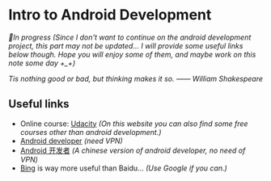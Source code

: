 # Intro to Android Development
*🚧In progress (Since I don't want to continue on the android development project, this part may not be updated... I will provide some useful links below though. Hope you will enjoy some of them, and maybe work on this note some day +_+)*

*Tis nothing good or bad, but thinking makes it so. —— William Shakespeare*

## Useful links
- Online course: [Udacity](https://classroom.udacity.com/courses/ud851https://classroom.udacity.com/courses/ud851) *(On this website you can also find some free courses other than android development.)*
- [Android developer](https://developer.android.com/) *(need VPN)*
- [Android 开发者](https://developer.android.google.cn/) *(A chinese version of android developer, no need of VPN)*
- [Bing](https://cn.bing.com/) is way more useful than Baidu... *(Use Google if you can.)*
